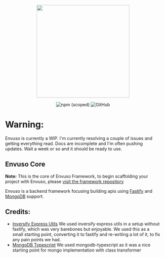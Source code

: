 <p align="center">
	<a href="https://envuso.com" target="_blank"><img src="https://envuso.com/assets/mid.png" width="300"></a>
</p>

<p align="center">
	<img alt="npm (scoped)" src="https://img.shields.io/npm/v/@envuso/core?logoColor=blueviolet">	
	<img alt="GitHub" src="https://img.shields.io/github/license/Envuso/core">
</p>


# Warning:
Envuso is currently a WIP. I'm currently resolving a couple of issues and getting everything read. Docs are incomplete and I'm often pushing updates. Wait a week or so and it should be ready to use.


## Envuso Core

**Note:** This is the core of Envuso Framework, to begin scaffolding your project with Envuso, please [visit the framework repository](https://github.com/Envuso/framework)

Envuso is a backend framework focusing building apis using [Fastify](https://www.fastify.io/) and [MongoDB](https://www.mongodb.com/) support.


## Credits:

- [Inversify Express Utils](https://github.com/inversify/inversify-express-utils)
We used inversify express utils in a setup without fastify, which was very barebones but enjoyable. We used this as a small starting point,
converting it to fastify and re-writing a lot of it, to fix any pain points we had.
- [MongoDB Typescript](https://github.com/aljazerzen/mongodb-typescript) 
We used mongodb-typescript as it was a nice starting point for mongo implementation with class transformer
